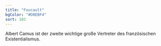 ```yaml
---
title: "Foucault"
bgColor: "#D0EBF4"
sort: 102
---
```


Albert Camus ist der zweite wichtige große Vertreter des französischen Existentialismus.
